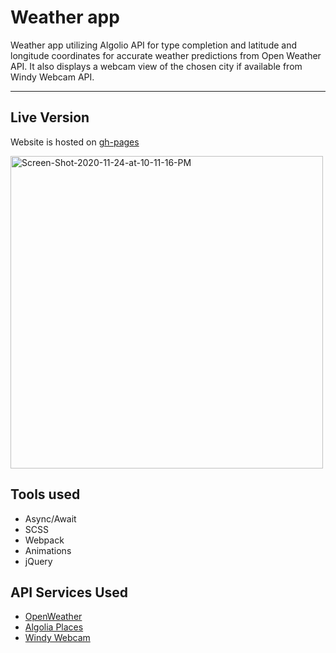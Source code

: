 # Weather app
Weather app utilizing Algolio API for type completion and latitude and longitude coordinates for accurate weather predictions from Open Weather API. It also displays a webcam view of the chosen city if available from Windy Webcam API.



----
## Live Version
Website is hosted on [gh-pages](https://ozansozuozgit.github.io/weather-app/)

<a href="https://ibb.co/c3ZczzQ"><img width=500px src="https://i.ibb.co/B3QV88B/Screen-Shot-2020-11-24-at-10-11-16-PM.png" alt="Screen-Shot-2020-11-24-at-10-11-16-PM" border="0"></a>


## Tools used
* Async/Await
* SCSS
* Webpack
* Animations
* jQuery
## API Services Used
* [OpenWeather](https://openweathermap.org/api)
* [Algolia Places](https://community.algolia.com/places/api-clients.html)
* [Windy Webcam](https://api.windy.com/)
